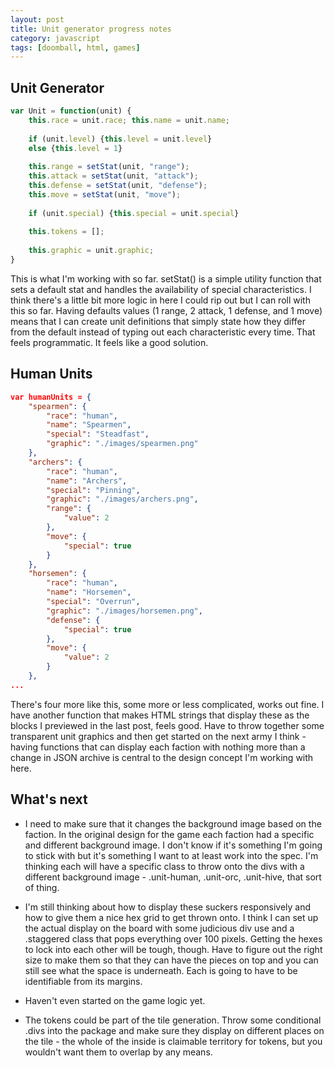 ```yaml
---
layout: post
title: Unit generator progress notes
category: javascript
tags: [doomball, html, games]
---
```


## Unit Generator

```javascript
var Unit = function(unit) {
	this.race = unit.race; this.name = unit.name;
	
	if (unit.level) {this.level = unit.level} 
	else {this.level = 1}
	
	this.range = setStat(unit, "range");
	this.attack = setStat(unit, "attack");
	this.defense = setStat(unit, "defense");
	this.move = setStat(unit, "move");
	
	if (unit.special) {this.special = unit.special}
	
	this.tokens = [];
	
	this.graphic = unit.graphic;
}
```

This is what I'm working with so far. setStat() is a simple utility function that sets a default stat and handles the availability of special characteristics. I think there's a little bit more logic in here I could rip out but I can roll with this so far. Having defaults values (1 range, 2 attack, 1 defense, and 1 move) means that I can create unit definitions that simply state how they differ from the default instead of typing out each characteristic every time. That feels programmatic. It feels like a good solution.

## Human Units

```json
var humanUnits = {
	"spearmen": {
		"race": "human",
		"name": "Spearmen",
		"special": "Steadfast",
		"graphic": "./images/spearmen.png"	
	},
	"archers": {
		"race": "human",
		"name": "Archers",
		"special": "Pinning",
		"graphic": "./images/archers.png",
		"range": {
			"value": 2
		},
		"move": {
			"special": true
		}
	},
	"horsemen": {
		"race": "human",
		"name": "Horsemen",
		"special": "Overrun",
		"graphic": "./images/horsemen.png",
		"defense": {
			"special": true
		},
		"move": {
			"value": 2
		}
	},
...
```

There's four more like this, some more or less complicated, works out fine. I have another function that makes HTML strings that display these as the blocks I previewed in the last post, feels good. Have to throw together some transparent unit graphics and then get started on the next army I think - having functions that can display each faction with nothing more than a change in JSON archive is central to the design concept I'm working with here.

## What's next

- I need to make sure that it changes the background image based on the faction. In the original design for the game each faction had a specific and different background image. I don't know if it's something I'm going to stick with but it's something I want to at least work into the spec. I'm thinking each will have a specific class to throw onto the divs with a different background image - .unit-human, .unit-orc, .unit-hive, that sort of thing.

- I'm still thinking about how to display these suckers responsively and how to give them a nice hex grid to get thrown onto. I think I can set up the actual display on the board with some judicious div use and a .staggered class that pops everything over 100 pixels. Getting the hexes to lock into each other will be tough, though. Have to figure out the right size to make them so that they can have the pieces on top and you can still see what the space is underneath. Each is going to have to be identifiable from its margins.

- Haven't even started on the game logic yet.

- The tokens could be part of the tile generation. Throw some conditional .divs into the package and make sure they display on different places on the tile - the whole of the inside is claimable territory for tokens, but you wouldn't want them to overlap by any means.